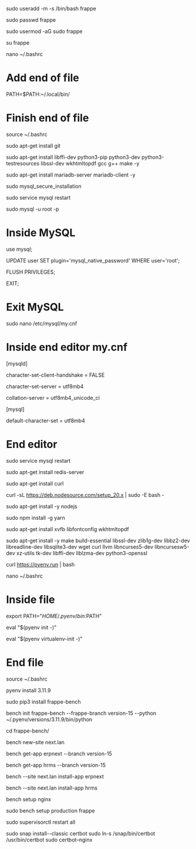 sudo useradd -m -s /bin/bash frappe

sudo passwd frappe

sudo usermod -aG sudo frappe

su frappe

nano ~/.bashrc

# Add end of file

PATH=$PATH:~/.local/bin/

# Finish end of file

source ~/.bashrc

sudo apt-get install git

sudo apt-get install libffi-dev python3-pip python3-dev python3-testresources libssl-dev wkhtmltopdf gcc g++ make -y

sudo apt-get install mariadb-server mariadb-client -y

sudo mysql_secure_installation

sudo service mysql restart

sudo mysql -u root -p

# Inside MySQL

use mysql;

UPDATE user SET plugin='mysql_native_password' WHERE user='root';

FLUSH PRIVILEGES;

EXIT;

# Exit MySQL

sudo nano /etc/mysql/my.cnf

# Inside end editor my.cnf

[mysqld]

character-set-client-handshake = FALSE

character-set-server = utf8mb4

collation-server = utf8mb4_unicode_ci

[mysql]

default-character-set = utf8mb4

# End editor

sudo service mysql restart

sudo apt-get install redis-server

sudo apt-get install curl

curl -sL https://deb.nodesource.com/setup_20.x | sudo -E bash -

sudo apt-get install -y nodejs

sudo npm install -g yarn

sudo apt-get install xvfb libfontconfig wkhtmltopdf

sudo apt-get install -y make build-essential libssl-dev zlib1g-dev libbz2-dev libreadline-dev libsqlite3-dev wget curl llvm libncurses5-dev libncursesw5-dev xz-utils tk-dev libffi-dev liblzma-dev python3-openssl

curl https://pyenv.run | bash

nano ~/.bashrc

# Inside file

export PATH="$HOME/.pyenv/bin:$PATH"

eval "$(pyenv init -)"

eval "$(pyenv virtualenv-init -)"

# End file

source ~/.bashrc

pyenv install 3.11.9

sudo pip3 install frappe-bench

bench init frappe-bench --frappe-branch version-15 --python ~/.pyenv/versions/3.11.9/bin/python

cd frappe-bench/

bench new-site next.lan

bench get-app erpnext --branch version-15

bench get-app hrms --branch version-15

bench --site next.lan install-app erpnext

bench --site next.lan install-app hrms

bench setup nginx

sudo bench setup production frappe

sudo supervisorctl restart all



sudo snap install--classic certbot
sudo ln-s /snap/bin/certbot /usr/bin/certbot
sudo certbot–nginx
